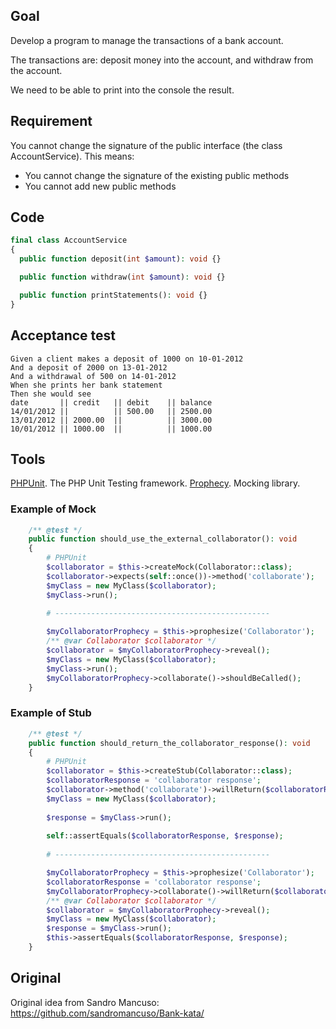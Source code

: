 ## Goal

Develop a program to manage the transactions of a bank account.

The transactions are: deposit money into the account, and withdraw from the account.

We need to be able to print into the console the result.

## Requirement

You cannot change the signature of the public interface (the class AccountService). This means:

- You cannot change the signature of the existing public methods
- You cannot add new public methods

## Code

```php
final class AccountService 
{
  public function deposit(int $amount): void {}

  public function withdraw(int $amount): void {}

  public function printStatements(): void {}
}
```

## Acceptance test

```
Given a client makes a deposit of 1000 on 10-01-2012  
And a deposit of 2000 on 13-01-2012  
And a withdrawal of 500 on 14-01-2012  
When she prints her bank statement  
Then she would see  
date       || credit   || debit    || balance
14/01/2012 ||          || 500.00   || 2500.00
13/01/2012 || 2000.00  ||          || 3000.00
10/01/2012 || 1000.00  ||          || 1000.00
```

## Tools

[PHPUnit](https://github.com/sebastianbergmann/phpunit). The PHP Unit Testing framework.
[Prophecy](https://github.com/phpspec/prophecy). Mocking library.

### Example of Mock

```php
    /** @test */
    public function should_use_the_external_collaborator(): void
    {
        # PHPUnit
        $collaborator = $this->createMock(Collaborator::class);
        $collaborator->expects(self::once())->method('collaborate');
        $myClass = new MyClass($collaborator);
        $myClass->run();

        # ------------------------------------------------
        
        $myCollaboratorProphecy = $this->prophesize('Collaborator');
        /** @var Collaborator $collaborator */
        $collaborator = $myCollaboratorProphecy->reveal();
        $myClass = new MyClass($collaborator);
        $myClass->run();
        $myCollaboratorProphecy->collaborate()->shouldBeCalled();
    }
```

### Example of Stub

```php
    /** @test */
    public function should_return_the_collaborator_response(): void
    {
        # PHPUnit
        $collaborator = $this->createStub(Collaborator::class);
        $collaboratorResponse = 'collaborator response';
        $collaborator->method('collaborate')->willReturn($collaboratorResponse);
        $myClass = new MyClass($collaborator);
        
        $response = $myClass->run();
        
        self::assertEquals($collaboratorResponse, $response);
    
        # ------------------------------------------------

        $myCollaboratorProphecy = $this->prophesize('Collaborator');
        $collaboratorResponse = 'collaborator response';
        $myCollaboratorProphecy->collaborate()->willReturn($collaboratorResponse);
        /** @var Collaborator $collaborator */
        $collaborator = $myCollaboratorProphecy->reveal();
        $myClass = new MyClass($collaborator);
        $response = $myClass->run();
        $this->assertEquals($collaboratorResponse, $response);
    }
```

## Original

Original idea from Sandro Mancuso: https://github.com/sandromancuso/Bank-kata/
